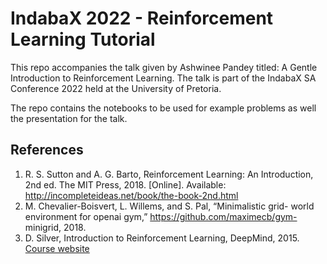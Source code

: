# IndabaX 2022 - Reinforcement Learning Tutorial

This repo accompanies the talk given by Ashwinee Pandey titled: A Gentle Introduction to Reinforcement Learning.
The talk is part of the IndabaX SA Conference 2022 held at the University of Pretoria.

The repo contains the notebooks to be used for example problems as well the presentation for the talk.


## References
1. R. S. Sutton and A. G. Barto, Reinforcement Learning: An
   Introduction, 2nd ed. The MIT Press, 2018. [Online]. Available:
   http://incompleteideas.net/book/the-book-2nd.html
2. M. Chevalier-Boisvert, L. Willems, and S. Pal, “Minimalistic grid-
   world environment for openai gym,” https://github.com/maximecb/gym-
   minigrid, 2018.
3. D. Silver, Introduction to Reinforcement Learning, DeepMind, 2015. [Course website](https://www.deepmind.com/learning-resources/introduction-to-reinforcement-learning-with-david-silver)